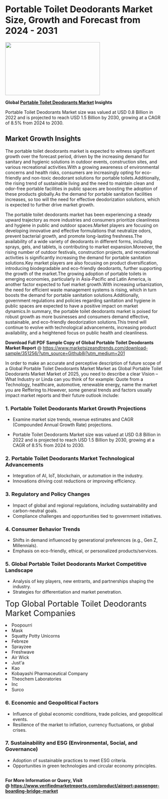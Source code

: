 <H1>Portable Toilet Deodorants Market Size, Growth and Forecast from 2024 - 2031</H1><img class="aligncenter size-medium wp-image-584254" src="https://thirdeyenews.in/wp-content/uploads/2024/09/Global-Market-Research-300x168.jpeg" alt="" width="300" height="168" /><p><strong>Global&nbsp;<a href="https://www.marketsizeandtrends.com/download-sample/351256/?utm_source=Github8j?utm_medium=201">Portable Toilet Deodorants Market</a> Insights</strong></p><p>Portable Toilet Deodorants Market size was valued at USD 0.8 Billion in 2022 and is projected to reach USD 1.5 Billion by 2030, growing at a CAGR of 8.5% from 2024 to 2030.</p><p><h2>Market Growth Insights</h2> The portable toilet deodorants market is expected to witness significant growth over the forecast period, driven by the increasing demand for sanitary and hygienic solutions in outdoor events, construction sites, and various recreational activities.With a growing awareness of environmental concerns and health risks, consumers are increasingly opting for eco-friendly and non-toxic deodorant solutions for portable toilets.Additionally, the rising trend of sustainable living and the need to maintain clean and odor-free portable facilities in public spaces are boosting the adoption of these products globally.As the demand for portable sanitation facilities increases, so too will the need for effective deodorization solutions, which is expected to further drive market growth. <p>The portable toilet deodorants market has been experiencing a steady upward trajectory as more industries and consumers prioritize cleanliness and hygiene in public and outdoor spaces.Market players are focusing on developing innovative and effective formulations that neutralize odors, prevent bacterial growth, and promote long-lasting freshness.The availability of a wide variety of deodorants in different forms, including sprays, gels, and tablets, is contributing to market expansion.Moreover, the rising number of outdoor festivals, construction projects, and recreational activities is significantly increasing the demand for portable sanitation solutions.Key market players are also focusing on product diversification, introducing biodegradable and eco-friendly deodorants, further supporting the growth of the market.The growing adoption of portable toilets in emerging economies, particularly in Asia-Pacific and Latin America, is another factor expected to fuel market growth.With increasing urbanization, the need for efficient waste management systems is rising, which in turn boosts the demand for portable sanitation solutions.Additionally, government regulations and policies regarding sanitation and hygiene in public spaces are expected to have a positive impact on market dynamics.In summary, the portable toilet deodorants market is poised for robust growth as more businesses and consumers demand effective, sustainable, and eco-friendly deodorization solutions.This trend will continue to evolve with technological advancements, increasing product availability, and a heightened focus on public health and cleanliness.</p><p><span class=""><strong>Download Full PDF Sample Copy of Global Portable Toilet Deodorants Market Report</strong> @ <a href="https://www.marketsizeandtrends.com/download-sample/351256/?utm_source=Github8j?utm_medium=201" target="_blank">https://www.marketsizeandtrends.com/download-sample/351256/?utm_source=Github8j?utm_medium=201</a></span></p><p>In order to make an accurate and perceptive description of future scope of a Global&nbsp;Portable Toilet Deodorants Market Market as Global&nbsp;Portable Toilet Deodorants Market Market of 2025, you need to describe a clear Vision &ndash; What Industry or Linda can you think of for example: Quote from a Technology, healthcare, automotive, renewable energy, name the market you are Reffering to.However, some general trends and factors usually impact market reports and their future outlook include:</p><h3>1.&nbsp;<strong>Portable Toilet Deodorants Market Growth Projections</strong></h3><ul><li>Examine market size trends, revenue estimates and CAGR (Compounded Annual Growth Rate) projections.</li><li><p>Portable Toilet Deodorants Market size was valued at USD 0.8 Billion in 2022 and is projected to reach USD 1.5 Billion by 2030, growing at a CAGR of 8.5% from 2024 to 2030.</p></li></ul><h3>2.&nbsp;<strong>Portable Toilet Deodorants Market Technological Advancements</strong></h3><ul><li>Integration of AI, IoT, blockchain, or automation in the industry.</li><li>Innovations driving cost reductions or improving efficiency.</li></ul><h3>3.&nbsp;<strong>Regulatory and Policy Changes</strong></h3><ul><li>Impact of global and regional regulations, including sustainability and carbon-neutral goals.</li><li>Compliance challenges and opportunities tied to government initiatives.</li></ul><h3>4.&nbsp;<strong>Consumer Behavior Trends</strong></h3><ul><li>Shifts in demand influenced by generational preferences (e.g., Gen Z, Millennials).</li><li>Emphasis on eco-friendly, ethical, or personalized products/services.</li></ul><h3>5.&nbsp;<strong>Global Portable Toilet Deodorants Market Competitive Landscape</strong></h3><ul><li>Analysis of key players, new entrants, and partnerships shaping the industry.</li><li>Strategies for differentiation and market penetration.</li></ul><p data-pm-slice="1 1 []"><span style="color: inherit; font-family: inherit; font-size: 25px;">Top Global Portable Toilet Deodorants Market Companies</span></p><div class="" data-test-id=""><p><li>Poopourri</li><li> Mask</li><li> Squatty Potty Unicorns</li><li> Febreze</li><li> Sprayzee</li><li> Freshwave</li><li> Air Wick</li><li> Just'a</li><li> Kao</li><li> Kobayashi Pharmaceutical Company</li><li> Theochem Laboratories</li><li> Inc</li><li> Surco</li></p></div><h3>6.&nbsp;<strong>Economic and Geopolitical Factors</strong></h3><ul><li>Influence of global economic conditions, trade policies, and geopolitical events.</li><li>Resilience of the market to inflation, currency fluctuations, or global crises.</li></ul><h3>7.&nbsp;<strong>Sustainability and ESG (Environmental, Social, and Governance)</strong></h3><ul><li>Adoption of sustainable practices to meet ESG criteria.</li><li>Opportunities in green technologies and circular economy principles.</li></ul><h2><strong style="font-size: 14px;">For More Information or Query, Visit @&nbsp;</strong><a style="background-color: #ffffff; font-size: 14px;" href="https://www.marketsizeandtrends.com/report/portable-toilet-deodorants-market/" target="_blank">https://www.verifiedmarketreports.com/product/airport-passenger-boarding-bridge-market</a></h2>